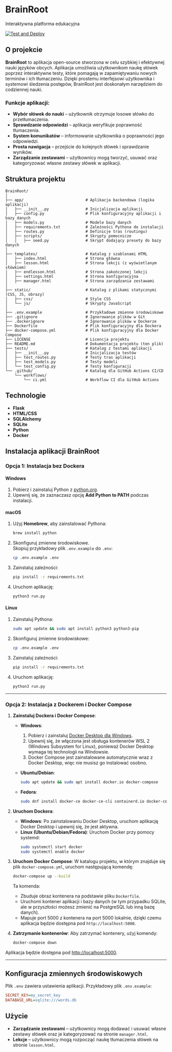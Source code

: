 # BrainRoot
Interaktywna platforma edukacyjna

[![Test and Deploy](https://github.com/Boguszera/BrainRoot/actions/workflows/main.yml/badge.svg)](https://github.com/Boguszera/BrainRoot/actions/workflows/main.yml)

## O projekcie
**BrainRoot** to aplikacja open-source stworzona w celu szybkiej i efektywnej nauki języków obcych. Aplikacja umożliwia użytkownikom naukę słówek poprzez interaktywne testy, które pomagają w zapamiętywaniu nowych terminów i ich tłumaczeniu. Dzięki prostemu interfejsowi użytkownika i systemowi śledzenia postępów, BrainRoot jest doskonałym narzędziem do codziennej nauki.

### Funkcje aplikacji:
- **Wybór słówek do nauki** – użytkownik otrzymuje losowe słówko do przetłumaczenia.
- **Sprawdzanie odpowiedzi** – aplikacja weryfikuje poprawność tłumaczenia.
- **System komunikatów** – informowanie użytkownika o poprawności jego odpowiedzi.
- **Prosta nawigacja** – przejście do kolejnych słówek i sprawdzanie wyników.
- **Zarządzanie zestawami** – użytkownicy mogą tworzyć, usuwać oraz kategoryzować własne zestawy słówek w aplikacji.

## Struktura projektu
```
BrainRoot/
│
├── app/                           # Aplikacja backendowa (logika aplikacji)
│   ├── __init__.py                # Inicjalizacja aplikacji
│   ├── config.py                  # Plik konfiguracyjny aplikacji i bazy danych
│   ├── models.py                  # Modele bazy danych
│   ├── requirements.txt           # Zależności Pythona do instalacji
│   ├── routes.py                  # Definicje tras (routingu)
│   ├── scripts/                   # Skrypty pomocnicze
│   │   ├── seed.py                # Skrypt dodający presety do bazy danych
│
├── templates/                     # Katalog z szablonami HTML
│   ├── index.html                 # Strona główna
│   ├── lesson.html                # Strona lekcji (z wyświetlanym słówkiem)
│   ├── endlesson.html             # Strona zakończonej lekcji
│   ├── settings.html              # Strona konfiguracyjna
│   ├── manager.html               # Strona zarządzania zestawami
│
├── static/                        # Katalog z plikami statycznymi (CSS, JS, obrazy)
│   ├── css/                       # Style CSS
│   └── js/                        # Skrypty JavaScript
│
├── .env.example                   # Przykładowe zmienne środowiskowe
├── .gitignore                     # Ignorowanie plików w Git
├── .dockerignore                  # Ignorowanie plików w Dockerze
├── Dockerfile                     # Plik konfiguracyjny dla Dockera
├── docker-compose.yml             # Plik konfiguracyjny dla Docker Compose
├── LICENSE                        # Licencja projektu
├── README.md                      # Dokumentacja projektu (ten plik)
├── tests/                         # Katalog z testami aplikacji
│   ├── __init__.py                # Inicjalizacja testów
│   ├── test_routes.py             # Testy tras aplikacji
│   ├── test_models.py             # Testy modeli
│   └── test_config.py             # Testy konfiguracji
└── .github/                       # Katalog dla GitHub Actions CI/CD
    └── workflows/
        └── ci.yml                 # Workflow CI dla GitHub Actions

```

## Technologie
- **Flask**
- **HTML/CSS**
- **SQLAlchemy**
- **SQLite**
- **Python**
- **Docker**

## Instalacja aplikacji BrainRoot

### Opcja 1: Instalacja bez Dockera

#### Windows
1. Pobierz i zainstaluj Python z [python.org](https://python.org).
2. Upewnij się, że zaznaczasz opcję **Add Python to PATH** podczas instalacji.

#### macOS
1. Użyj **Homebrew**, aby zainstalować Pythona:
    ```bash
    brew install python
    ```

2. Skonfiguruj zmienne środowiskowe.  
   Skopiuj przykładowy plik `.env.example` do `.env`:
    ```bash
    cp .env.example .env
    ```

3. Zainstaluj zależności:
    ```bash
    pip install -r requirements.txt
    ```

4. Uruchom aplikację:
    ```bash
    python3 run.py
    ```

#### Linux
1. Zainstaluj Pythona:
    ```bash
    sudo apt update && sudo apt install python3 python3-pip
    ```

2. Skonfiguruj zmienne środowiskowe:
    ```bash
    cp .env.example .env
    ```

3. Zainstaluj zależności:
    ```bash
    pip install -r requirements.txt
    ```

4. Uruchom aplikację:
    ```bash
    python3 run.py
    ```

---

### Opcja 2: Instalacja z Dockerem i Docker Compose

1. **Zainstaluj Dockera i Docker Compose**:
    - **Windows**:
        1. Pobierz i zainstaluj [Docker Desktop dla Windows](https://www.docker.com/products/docker-desktop).
        2. Upewnij się, że włączona jest obsługa kontenerów WSL 2 (Windows Subsystem for Linux), ponieważ Docker Desktop wymaga tej technologii na Windowsie.
        3. Docker Compose jest zainstalowane automatycznie wraz z Docker Desktop, więc nie musisz go instalować osobno.
    
    - **Ubuntu/Debian**:
        ```bash
        sudo apt update && sudo apt install docker.io docker-compose
        ```

    - **Fedora**:
        ```bash
        sudo dnf install docker-ce docker-ce-cli containerd.io docker-compose
        ```

2. **Uruchom Dockera**:
    - **Windows**: Po zainstalowaniu Docker Desktop, uruchom aplikację Docker Desktop i upewnij się, że jest aktywna.
    - **Linux (Ubuntu/Debian/Fedora)**: Uruchom Docker przy pomocy systemd:
        ```bash
        sudo systemctl start docker
        sudo systemctl enable docker
        ```

3. **Uruchom Docker Compose**:
    W katalogu projektu, w którym znajduje się plik `docker-compose.yml`, uruchom następującą komendę:
    ```bash
    docker-compose up --build
    ```

    Ta komenda:
    - Zbuduje obraz kontenera na podstawie pliku `Dockerfile`.
    - Uruchomi kontener aplikacji i bazy danych (w tym przypadku SQLite, ale w przyszłości możesz zmienić na PostgreSQL lub inną bazę danych).
    - Mapuje port 5000 z kontenera na port 5000 lokalnie, dzięki czemu aplikacja będzie dostępna pod `http://localhost:5000`.

4. **Zatrzymanie kontenerów**:
    Aby zatrzymać kontenery, użyj komendy:
    ```bash
    docker-compose down
    ```

Aplikacja będzie dostępna pod [http://localhost:5000](http://localhost:5000).

---

## Konfiguracja zmiennych środowiskowych

Plik `.env` zawiera ustawienia aplikacji. Przykładowy plik `.env.example`:

```ini
SECRET_KEY=my_secret_key
DATABASE_URL=sqlite:///words.db
```

## Użycie

- **Zarządzanie zestawami** – użytkownicy mogą dodawać i usuwać własne zestawy słówek oraz je kategoryzować na stronie `manager.html`.
- **Lekcje** – użytkownicy mogą rozpocząć naukę tłumaczenia słówek na stronie `lesson.html`.


